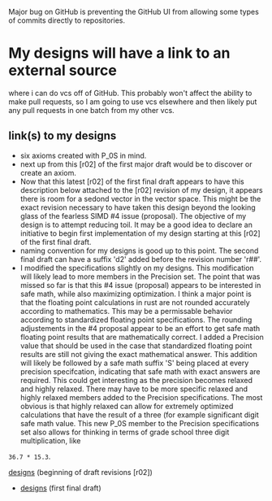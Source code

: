 Major bug on GitHub is preventing the GitHub UI from allowing some types of commits directly to repositories.
# My designs will have a link to an external source
where i can do vcs off of GitHub. This probably won't affect the ability to make pull requests,
so I am going to use vcs elsewhere and then likely put any pull requests in one batch from my other vcs.
## link(s) to my designs 
* six axioms created with P_0S in mind.
* next up from this [r02] of the first major draft would be to discover or create an axiom.
* Now that this latest [r02] of the first final draft appears to have this description below attached to the [r02] revision of my design, it appears there is room for a sedond vector in the vector space. This might be the exact revision necessary to have taken this design beyond the looking glass of the fearless SIMD #4 issue (proposal). The objective of my design is to attempt reducing toil. It may be a good idea to declare an initiative to begin first implementation of my design starting at this [r02] of the first final draft.
* naming convention for my designs is good up to this point. The second final draft can have a suffix 'd2' added before the revision number 'r##'.
* I modified the specifications slightly on my designs. This modification will likely lead to more members in the Precision set. The point that was missed so far is that this #4 issue (proposal) appears to be interested in safe math, while also maximizing optimization. I think a major point is that the floating point calculations in rust are not rounded accurately according to mathematics. This may be a permissable behavior according to standardized floating point specifications. The rounding adjustements in the #4 proposal appear to be an effort to get safe math floating point results that are mathematically correct. I added a Precision value that should be used in the case that standardized floating point results are still not giving the exact mathematical answer. This addition will likely be followed by a safe math suffix 'S' being placed at every precision specifcation, indicating that safe math with exact answers are required. This could get interesting as the precision becomes relaxed and highly relaxed. There may have to be more specific relaxed and highly relaxed members added to the Precision specifications. The most obvious is that highly relaxed can allow for extremely optimized calculations that have the result of a three (for example significant digit safe math value. This new P_0S member to the Precision specifications set also allows for thinking in terms of grade school three digit multiplication, like 

`36.7 * 15.3`.

[designs](https://drive.google.com/file/d/1snBYw8Pq-u_TY1w4keyFxD6Yx-L2-tNa/view) (beginning of draft revisions [r02])
* [designs](https://drive.google.com/file/d/197BB5qRIIvdoGUu9vXULITNleHo6P-eV/view) (first final draft)
